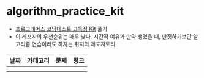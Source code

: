 # algorithm_practice_kit
- [프로그래머스 코딩테스트 고득점 Kit](https://school.programmers.co.kr/learn/challenges?tab=algorithm_practice_kit) 풀기
- 이 레포지의 우선순위는 매우 낮다. 시간적 여유가 만약 생겼을 때, 딴짓하기보단 알고리즘 연습이라도 하자는 취지의 레포지토리

| 날짜 | 카테고리 | 문제 | 링크 |
|:-----|:---------|:-----|:-----|
|||||
|||||
